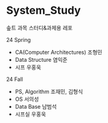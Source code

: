 # System_Study
솦트 과목 스터디&과제용 레포

24 Spring
- CA(Computer Architectures) 조형민
- Data Structure 염익준
- 시프 우홍욱

24 Fall
- PS, Algorithm 조재민, 김형식
- OS 서의성
- Data Base 남범석
- 시프실 우홍욱